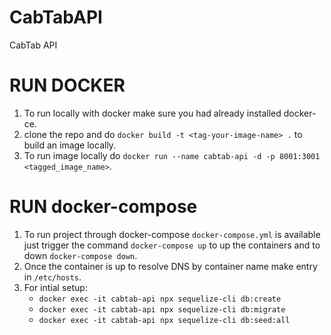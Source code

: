 # CabTabAPI
CabTab API

# RUN DOCKER
1) To run locally with docker make sure you had already installed docker-ce.
2) clone the repo and do `docker build -t <tag-your-image-name> .` to build an image locally.
3) To run image locally do `docker run --name cabtab-api -d -p 8001:3001 <tagged_image_name>`.

# RUN docker-compose
1) To run project through docker-compose `docker-compose.yml` is available just trigger the command `docker-compose up` to up the containers and to down `docker-compose down`.
2) Once the container is up to resolve DNS by container name make entry in `/etc/hosts`.
3) For intial setup:
    * `docker exec -it cabtab-api npx sequelize-cli db:create`
    * `docker exec -it cabtab-api npx sequelize-cli db:migrate`
    * `docker exec -it cabtab-api npx sequelize-cli db:seed:all`
